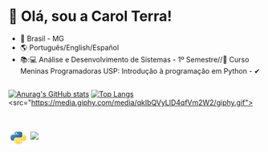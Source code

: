 # 👋 Olá, sou a Carol Terra!
- 🏡 Brasil - MG
- 🌎 Português/English/Español
- 📚:💻 Análise e Desenvolvimento de Sistemas - 1º Semestre//📔 Curso Meninas Programadoras USP: Introdução à programação em Python - ✔
</div>
  
  ##
 
<div> 

[![Anurag's GitHub stats](https://github-readme-stats-carolterra.vercel.app/api?username=carolterra&show_icons=true&title_color=A61C74&text_color=63871A&icon_color=D7CB56&bg_color=F8F3CD&hide_border=True)](https://github.com/anuraghazra/github-readme-stats)
[![Top Langs](https://github-readme-stats-carolterra.vercel.app/api/top-langs/?username=carolterra&show_icons=true&title_color=A61C74&text_color=63871A&icon_color=D7CB56&bg_color=F8F3CD&hide_border=True)](https://github.com/anuraghazra/github-readme-stats)
<src="https://media.giphy.com/media/qkIbQVyLlD4qfVm2W2/giphy.gif">

</div>
  
  ##
 
<div> 
<div style="display: inline_block"><br>
  <img align="center" alt="Rafa-Python" height="30" width="40" src="https://raw.githubusercontent.com/devicons/devicon/master/icons/python/python-original.svg">
  <a href = "mailto:carolinenterra@gmail.com"><img src="https://img.shields.io/badge/Gmail-D14836?style=for-the-badge&logo=gmail&logoColor=white" target="_blank"></a>
